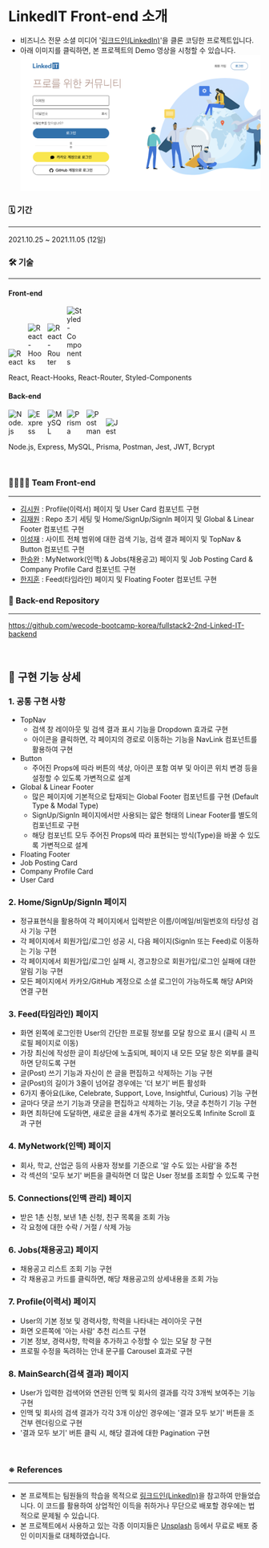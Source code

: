 # LinkedIT Front-end 소개

- 비즈니스 전문 소셜 미디어 '[링크드인(LinkedIn)](https://www.linkedin.com/)'을 클론 코딩한 프로젝트입니다.
- 아래 이미지를 클릭하면, 본 프로젝트의 Demo 영상을 시청할 수 있습니다.
  [![[LinkedIT] Demo 영상](./public/images/readme_demo_thumbnail.png)](https://youtu.be/0SEaP6M2wdg)

### 🗓 기간

---

2021.10.25 ~ 2021.11.05 (12일)

### 🛠 기술

---

#### Front-end

<p float="left">
  <img src="https://cdn.icon-icons.com/icons2/2415/PNG/128/react_original_logo_icon_146374.png" alt="React" style="display: inline-block; width: 30px; margin-right: 5px;">
  <img src="https://cdn.icon-icons.com/icons2/2248/PNG/128/hook_icon_138483.png" alt="React-Hooks" style="display: inline-block; width: 30px; margin-right: 5px;">
  <img src="https://cdn.icon-icons.com/icons2/649/PNG/128/sign_icon-icons.com_59775.png" alt="React-Router" style="display: inline-block; width: 30px; margin-right: 5px;">
  <img src="https://cdn.icon-icons.com/icons2/2107/PNG/128/file_type_styled_icon_130142.png" alt="Styled-Components" style="display: inline-block; width: 30px; margin-right: 5px;">
</p>

React, React-Hooks, React-Router, Styled-Components

#### Back-end

<p float="left">
  <img src="https://cdn.icon-icons.com/icons2/2699/PNG/128/nodejs_logo_icon_169910.png" alt="Node.js" style="display: inline-block; width: 30px; margin-right: 5px;">
  <img src="https://cdn.icon-icons.com/icons2/2415/PNG/128/express_original_logo_icon_146527.png" alt="Express" style="display: inline-block; width: 30px; margin-right: 5px;">
  <img src="https://cdn.icon-icons.com/icons2/2415/PNG/128/mysql_original_wordmark_logo_icon_146417.png" alt="MySQL" style="display: inline-block; width: 30px; margin-right: 5px;">
  <img src="https://cdn.icon-icons.com/icons2/2107/PNG/128/file_type_light_prisma_icon_130444.png" alt="Prisma" style="display: inline-block; width: 30px; margin-right: 5px;">
  <img src="https://cdn.icon-icons.com/icons2/3053/PNG/128/postman_macos_bigsur_icon_189815.png" alt="Postman" style="display: inline-block; width: 30px; margin-right: 5px;">
  <img src="https://cdn.icon-icons.com/icons2/2107/PNG/128/file_type_jest_snapshot_icon_130513.png" alt="Jest" style="display: inline-block; width: 30px; margin-right: 5px;">
</p>

Node.js, Express, MySQL, Prisma, Postman, Jest, JWT, Bcrypt

<br/>

### 👨‍👩‍👧‍👦 Team Front-end

---

- [김시원](https://github.com/k-cool) : Profile(이력서) 페이지 및 User Card 컴포넌트 구현
- [김재원](https://github.com/jambottle) : Repo 초기 세팅 및 Home/SignUp/SignIn 페이지 및 Global & Linear Footer 컴포넌트 구현
- [이성재](https://github.com/hanslee1) : 사이트 전체 범위에 대한 검색 기능, 검색 결과 페이지 및 TopNav & Button 컴포넌트 구현
- [한승완](https://github.com/han0gu) : MyNetwork(인맥) & Jobs(채용공고) 페이지 및 Job Posting Card & Company Profile Card 컴포넌트 구현
- [한지훈](https://github.com/JivenHan) : Feed(타임라인) 페이지 및 Floating Footer 컴포넌트 구현

### 🤝 Back-end Repository

---

https://github.com/wecode-bootcamp-korea/fullstack2-2nd-Linked-IT-backend

<br/>

## 📑 구현 기능 상세

### 1. 공통 구현 사항

- TopNav
  - 검색 창 레이아웃 및 검색 결과 표시 기능을 Dropdown 효과로 구현
  - 아이콘을 클릭하면, 각 페이지의 경로로 이동하는 기능을 NavLink 컴포넌트를 활용하여 구현
- Button
  - 주어진 Props에 따라 버튼의 색상, 아이콘 포함 여부 및 아이콘 위치 변경 등을 설정할 수 있도록 가변적으로 설계
- Global & Linear Footer
  - 많은 페이지에 기본적으로 탑재되는 Global Footer 컴포넌트를 구현 (Default Type & Modal Type)
  - SignUp/SignIn 페이지에서만 사용되는 얇은 형태의 Linear Footer를 별도의 컴포넌트로 구현
  - 해당 컴포넌트 모두 주어진 Props에 따라 표현되는 방식(Type)을 바꿀 수 있도록 가변적으로 설계
- Floating Footer
- Job Posting Card
- Company Profile Card
- User Card

### 2. Home/SignUp/SignIn 페이지

- 정규표현식을 활용하여 각 페이지에서 입력받은 이름/이메일/비밀번호의 타당성 검사 기능 구현
- 각 페이지에서 회원가입/로그인 성공 시, 다음 페이지(SignIn 또는 Feed)로 이동하는 기능 구현
- 각 페이지에서 회원가입/로그인 실패 시, 경고창으로 회원가입/로그인 실패에 대한 알림 기능 구현
- 모든 페이지에서 카카오/GitHub 계정으로 소셜 로그인이 가능하도록 해당 API와 연결 구현

### 3. Feed(타임라인) 페이지

- 화면 왼쪽에 로그인한 User의 간단한 프로필 정보를 모달 창으로 표시 (클릭 시 프로필 페이지로 이동)
- 가장 최신에 작성한 글이 최상단에 노출되며, 페이지 내 모든 모달 창은 외부를 클릭하면 닫히도록 구현
- 글(Post) 쓰기 기능과 자신이 쓴 글을 편집하고 삭제하는 기능 구현
- 글(Post)의 길이가 3줄이 넘어갈 경우에는 '더 보기' 버튼 활성화
- 6가지 좋아요(Like, Celebrate, Support, Love, Insightful, Curious) 기능 구현
- 글마다 댓글 쓰기 기능과 댓글을 편집하고 삭제하는 기능, 댓글 추천하기 기능 구현
- 화면 최하단에 도달하면, 새로운 글을 4개씩 추가로 불러오도록 Infinite Scroll 효과 구현

### 4. MyNetwork(인맥) 페이지

- 회사, 학교, 산업군 등의 사용자 정보를 기준으로 '알 수도 있는 사람'을 추천
- 각 섹션의 '모두 보기' 버튼을 클릭하면 더 많은 User 정보를 조회할 수 있도록 구현

### 5. Connections(인맥 관리) 페이지

- 받은 1촌 신청, 보낸 1촌 신청, 친구 목록을 조회 가능
- 각 요청에 대한 수락 / 거절 / 삭제 가능

### 6. Jobs(채용공고) 페이지

- 채용공고 리스트 조회 기능 구현
- 각 채용공고 카드를 클릭하면, 해당 채용공고의 상세내용을 조회 가능

### 7. Profile(이력서) 페이지

- User의 기본 정보 및 경력사항, 학력을 나타내는 레이아웃 구현
- 화면 오른쪽에 '아는 사람' 추천 리스트 구현
- 기본 정보, 경력사항, 학력을 추가하고 수정할 수 있는 모달 창 구현
- 프로필 수정을 독려하는 안내 문구를 Carousel 효과로 구현

### 8. MainSearch(검색 결과) 페이지

- User가 입력한 검색어와 연관된 인맥 및 회사의 결과를 각각 3개씩 보여주는 기능 구현
- 인맥 및 회사의 검색 결과가 각각 3개 이상인 경우에는 '결과 모두 보기' 버튼을 조건부 렌더링으로 구현
- '결과 모두 보기' 버튼 클릭 시, 해당 결과에 대한 Pagination 구현

<br/>

### ※ References

---

- 본 프로젝트는 팀원들의 학습을 목적으로 [링크드인(LinkedIn)](https://www.linkedin.com/)을 참고하여 만들었습니다. 이 코드를 활용하여 상업적인 이득을 취하거나 무단으로 배포할 경우에는 법적으로 문제될 수 있습니다.
- 본 프로젝트에서 사용하고 있는 각종 이미지들은 [Unsplash](https://unsplash.com/) 등에서 무료로 배포 중인 이미지들로 대체하였습니다.
